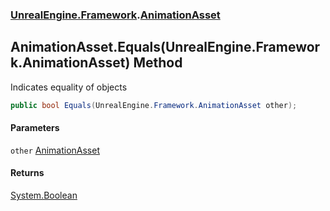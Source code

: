 ### [UnrealEngine.Framework](./UnrealEngine-Framework.md 'UnrealEngine.Framework').[AnimationAsset](./UnrealEngine-Framework-AnimationAsset.md 'UnrealEngine.Framework.AnimationAsset')
## AnimationAsset.Equals(UnrealEngine.Framework.AnimationAsset) Method
Indicates equality of objects  
```csharp
public bool Equals(UnrealEngine.Framework.AnimationAsset other);
```
#### Parameters
<a name='UnrealEngine-Framework-AnimationAsset-Equals(UnrealEngine-Framework-AnimationAsset)-other'></a>
`other` [AnimationAsset](./UnrealEngine-Framework-AnimationAsset.md 'UnrealEngine.Framework.AnimationAsset')  
  
#### Returns
[System.Boolean](https://docs.microsoft.com/en-us/dotnet/api/System.Boolean 'System.Boolean')  
